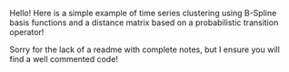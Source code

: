 Hello! Here is a simple example of time series clustering using B-Spline basis functions and a distance matrix based on a probabilistic transition operator!

Sorry for the lack of a readme with complete notes, but I ensure you will find a well commented code!

